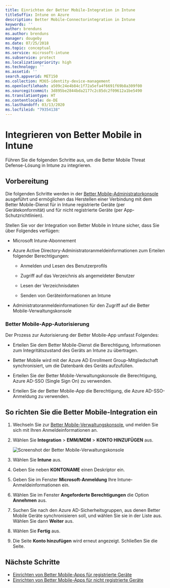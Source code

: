 ```yaml
---
title: Einrichten der Better Mobile-Integration in Intune
titleSuffix: Intune on Azure
description: Better Mobile-Connectorintegration in Intune
keywords: ''
author: brenduns
ms.author: brenduns
manager: dougeby
ms.date: 07/25/2018
ms.topic: conceptual
ms.service: microsoft-intune
ms.subservice: protect
ms.localizationpriority: high
ms.technology: ''
ms.assetid: ''
search.appverid: MET150
ms.collection: M365-identity-device-management
ms.openlocfilehash: a509c24e4b84c1f72a5efa4f6691f69b8a309f00
ms.sourcegitcommit: 3d895be2844bda2177c2c85dc2f09612a1be5490
ms.translationtype: HT
ms.contentlocale: de-DE
ms.lasthandoff: 03/13/2020
ms.locfileid: "79354138"
---
```

# <a name="integrate-better-mobile-with-intune"></a>Integrieren von Better Mobile in Intune

Führen Sie die folgenden Schritte aus, um die Better Mobile Threat Defense-Lösung in Intune zu integrieren.

## <a name="before-you-begin"></a>Vorbereitung

Die folgenden Schritte werden in der [Better Mobile-Administratorkonsole](https://aad.bmobi.net) ausgeführt und ermöglichen das Herstellen einer Verbindung mit dem Better Mobile-Dienst für in Intune registrierte Geräte (per Gerätekonformität) und für nicht registrierte Geräte (per App-Schutzrichtlinien).

Stellen Sie vor der Integration von Better Mobile in Intune sicher, dass Sie über Folgendes verfügen:

- Microsoft Intune-Abonnement

- Azure Active Directory-Administratoranmeldeinformationen zum Erteilen folgender Berechtigungen:

  - Anmelden und Lesen des Benutzerprofils

  - Zugriff auf das Verzeichnis als angemeldeter Benutzer

  - Lesen der Verzeichnisdaten

  - Senden von Geräteinformationen an Intune

- Administratoranmeldeinformationen für den Zugriff auf die Better Mobile-Verwaltungskonsole

### <a name="better-mobile-app-authorization"></a>Better Mobile-App-Autorisierung

Der Prozess zur Autorisierung der Better Mobile-App umfasst Folgendes:

- Erteilen Sie dem Better Mobile-Dienst die Berechtigung, Informationen zum Integritätszustand des Geräts an Intune zu übertragen.

- Better Mobile wird mit der Azure AD Enrollment Group-Mitgliedschaft synchronisiert, um die Datenbank des Geräts aufzufüllen.

- Erteilen Sie der Better Mobile-Verwaltungskonsole die Berechtigung, Azure AD-SSO (Single Sign On) zu verwenden.

- Erteilen Sie der Better Mobile-App die Berechtigung, die Azure AD-SSO-Anmeldung zu verwenden.

## <a name="to-set-up-better-mobile-integration"></a>So richten Sie die Better Mobile-Integration ein

1. Wechseln Sie zur [Better Mobile-Verwaltungskonsole](https://aad.bmobi.net), und melden Sie sich mit Ihren Anmeldeinformationen an.
2. Wählen Sie **Integration** > **EMM/MDM** > **KONTO HINZUFÜGEN** aus.

     ![Screenshot der Better Mobile-Verwaltungskonsole](./media/better-mobile-mtd-connector-integration/better_mobile_console.png)

3. Wählen Sie **Intune** aus.
4. Geben Sie neben **KONTONAME** einen Deskriptor ein.
5. Geben Sie im Fenster **Microsoft-Anmeldung** Ihre Intune-Anmeldeinformationen ein.
6. Wählen Sie im Fenster **Angeforderte Berechtigungen** die Option **Annehmen** aus.
7. Suchen Sie nach den Azure AD-Sicherheitsgruppen, aus denen Better Mobile Geräte synchronisieren soll, und wählen Sie sie in der Liste aus. Wählen Sie dann **Weiter** aus.
8. Wählen Sie **Fertig** aus.
9. Die Seite **Konto hinzufügen** wird erneut angezeigt. Schließen Sie die Seite.

## <a name="next-steps"></a>Nächste Schritte

- [Einrichten von Better Mobile-Apps für registrierte Geräte](mtd-apps-ios-app-configuration-policy-add-assign.md)
- [Einrichten von Better Mobile-Apps für nicht registrierte Geräte](mtd-add-apps-unenrolled-devices.md)
